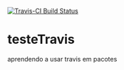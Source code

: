 [![Travis-CI Build Status](https://travis-ci.org/athospd/testeTravis.svg?branch=master)](https://travis-ci.org/athospd/testeTravis)

# testeTravis
aprendendo a usar travis em pacotes
